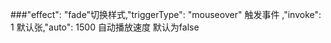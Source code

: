 ###"effect": "fade"切换样式,"triggerType": "mouseover" 触发事件 ,"invoke": 1 默认张,"auto": 1500 自动播放速度 默认为false